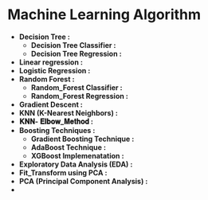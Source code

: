 # **Machine Learning Algorithm**

- **Decision Tree :**
  - **Decision Tree Classifier :**
  - **Decision Tree Regression :**
- **Linear regression :**
- **Logistic Regression :**
- **Random Forest :**
  - **Random_Forest Classifier :**
  - **Random_Forest Regression :**
- **Gradient Descent :**
- **KNN (K-Nearest Neighbors) :**
- **𝐊𝐍𝐍- 𝐄𝐥𝐛𝐨𝐰_𝐌𝐞𝐭𝐡𝐨𝐝 :**
- **Boosting Techniques :**
  - **Gradient Boosting Technique :**
  - **AdaBoost Technique :**
  - **XGBoost Implemenatation :**
- **Exploratory Data Analysis (EDA) :**
- **Fit_Transform using PCA :**
- **PCA (Principal Component Analysis) :**
- 
